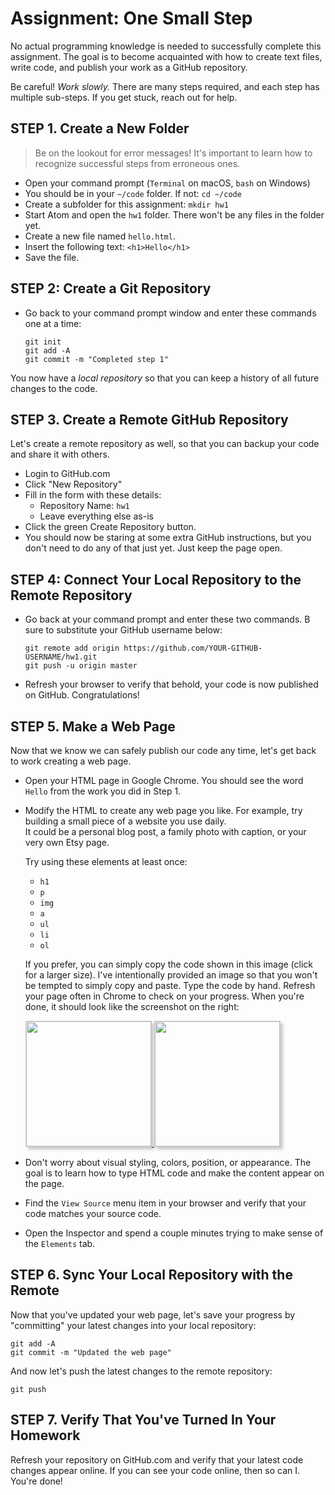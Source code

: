 # Assignment: One Small Step

No actual programming knowledge is needed to successfully complete
this assignment. The goal is to become acquainted with how to create
text files, write code, and publish your work as a  GitHub repository.

Be careful!  *Work slowly.*  There are many steps required,
and each step has multiple sub-steps. If you get stuck, reach out
for help.

## STEP 1. Create a New Folder

> Be on the lookout for error messages!  It's important to learn how
  to recognize successful steps from erroneous ones.

- Open your command prompt (`Terminal` on macOS, `bash` on Windows)
- You should be in your `~/code` folder.  If not: `cd ~/code`
- Create a subfolder for this assignment: `mkdir hw1`
- Start Atom and open the `hw1` folder.  There won't be any files in the folder yet.
- Create a new file named `hello.html`.
- Insert the following text: `<h1>Hello</h1>`
- Save the file.

## STEP 2: Create a Git Repository

- Go back to your command prompt window and enter these commands one at a time:

  ```
  git init
  git add -A
  git commit -m "Completed step 1"
  ```

You now have a _local repository_ so that you can keep a history of all
future changes to the code.

## STEP 3. Create a Remote GitHub Repository

Let's create a remote repository as well, so that you can backup your code
and share it with others.

- Login to GitHub.com
- Click "New Repository"
- Fill in the form with these details:
  - Repository Name: `hw1`
  - Leave everything else as-is
- Click the green Create Repository button.
- You should now be staring at some extra GitHub instructions,
  but you don't need to do any of that just yet.  Just keep the page open.

## STEP 4: Connect Your Local Repository to the Remote Repository

- Go back at your command prompt and enter these two commands.
  B sure to substitute your GitHub username below:

  ```
  git remote add origin https://github.com/YOUR-GITHUB-USERNAME/hw1.git
  git push -u origin master
  ```

- Refresh your browser to verify that behold, your code is now
  published on GitHub.  Congratulations!


## STEP 5. Make a Web Page

Now that we know we can safely publish our code any time, let's get back
to work creating a web page.

- Open your HTML page in Google Chrome.  You should see the word
  `Hello` from the work you did in Step 1.

- Modify the HTML to create any web page you like.  For example, try
  building a small piece of a website you use daily.  
  It could be a personal blog post, a family photo with caption,
  or your very own Etsy page.

  Try using these elements at least once:

  * `h1`
  * `p`
  * `img`
  * `a`
  * `ul`
  * `li`
  * `ol`

  If you prefer, you can simply copy the code shown in this image (click for a larger size).  I've intentionally provided an image so that you won't be tempted to simply
  copy and paste. Type the code by hand. Refresh your page often in Chrome to check on your progress.
  When you're done, it should look like the screenshot on the right:

  <a href="https://www.evernote.com/l/AAYJ_iL3xU5G0a-DJ_jlXdADH7FqwHY__1oB/image.png"
  target="_window">
  <img width="200px" style="border: solid 1px #CCC; box-shadow: 4px 4px 4px #CCC;" src="https://www.evernote.com/l/AAYJ_iL3xU5G0a-DJ_jlXdADH7FqwHY__1oB/image.png">
  </a>
  <a href="https://www.evernote.com/l/AAY3bEWy99NMfqkVQD4MxcLxMwwbSUhqAdQB/image.png"
  target="_window">
  <img width="200px" style="border: solid 1px #CCC; box-shadow: 4px 4px 4px #CCC;" src="https://www.evernote.com/l/AAY3bEWy99NMfqkVQD4MxcLxMwwbSUhqAdQB/image.png">
  </a>



- Don't worry about visual styling, colors, position, or appearance.  The goal
  is to learn how to type HTML code and make the content appear on the page.

- Find the `View Source` menu item in your browser and verify that your code matches
  your source code.

- Open the Inspector and spend a couple minutes trying to make sense of the `Elements` tab.


## STEP 6. Sync Your Local Repository with the Remote

Now that you've updated your web page, let's save your progress
by "committing" your latest changes into your local repository:

```
git add -A
git commit -m "Updated the web page"
```

And now let's push the latest changes to the remote repository:

```
git push
```

## STEP 7. Verify That You've Turned In Your Homework

Refresh your repository on GitHub.com and verify that your latest
code changes appear online.  If you can see your code online,
then so can I.  You're done!
